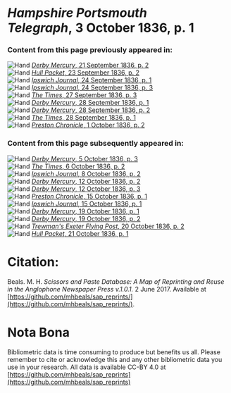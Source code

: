 # *Hampshire Portsmouth Telegraph*, 3 October 1836, p. 1  
  
### Content from this page previously appeared in:  
![Hand](http://scissorsandpaste.net/wp-content/uploads/2017/06/smallhandpointer.png) [*Derby Mercury*, 21 September 1836, p. 2](https://mhbeals.github.io/sap_html/Derby-Mercury/Derby-Mercury-21-September-1836-p-2)  
![Hand](http://scissorsandpaste.net/wp-content/uploads/2017/06/smallhandpointer.png) [*Hull Packet*, 23 September 1836, p. 2](https://mhbeals.github.io/sap_html/Hull-Packet/Hull-Packet-23-September-1836-p-2)  
![Hand](http://scissorsandpaste.net/wp-content/uploads/2017/06/smallhandpointer.png) [*Ipswich Journal*, 24 September 1836, p. 1](https://mhbeals.github.io/sap_html/Ipswich-Journal/Ipswich-Journal-24-September-1836-p-1)  
![Hand](http://scissorsandpaste.net/wp-content/uploads/2017/06/smallhandpointer.png) [*Ipswich Journal*, 24 September 1836, p. 3](https://mhbeals.github.io/sap_html/Ipswich-Journal/Ipswich-Journal-24-September-1836-p-3)  
![Hand](http://scissorsandpaste.net/wp-content/uploads/2017/06/smallhandpointer.png) [*The Times*, 27 September 1836, p. 3](https://mhbeals.github.io/sap_html/The-Times/The-Times-27-September-1836-p-3)  
![Hand](http://scissorsandpaste.net/wp-content/uploads/2017/06/smallhandpointer.png) [*Derby Mercury*, 28 September 1836, p. 1](https://mhbeals.github.io/sap_html/Derby-Mercury/Derby-Mercury-28-September-1836-p-1)  
![Hand](http://scissorsandpaste.net/wp-content/uploads/2017/06/smallhandpointer.png) [*Derby Mercury*, 28 September 1836, p. 2](https://mhbeals.github.io/sap_html/Derby-Mercury/Derby-Mercury-28-September-1836-p-2)  
![Hand](http://scissorsandpaste.net/wp-content/uploads/2017/06/smallhandpointer.png) [*The Times*, 28 September 1836, p. 1](https://mhbeals.github.io/sap_html/The-Times/The-Times-28-September-1836-p-1)  
![Hand](http://scissorsandpaste.net/wp-content/uploads/2017/06/smallhandpointer.png) [*Preston Chronicle*, 1 October 1836, p. 2](https://mhbeals.github.io/sap_html/Preston-Chronicle/Preston-Chronicle-1-October-1836-p-2)  
  
### Content from this page subsequently appeared in:  
![Hand](http://scissorsandpaste.net/wp-content/uploads/2017/06/smallhandpointer.png) [*Derby Mercury*, 5 October 1836, p. 3](https://mhbeals.github.io/sap_html/Derby-Mercury/Derby-Mercury-5-October-1836-p-3)  
![Hand](http://scissorsandpaste.net/wp-content/uploads/2017/06/smallhandpointer.png) [*The Times*, 6 October 1836, p. 2](https://mhbeals.github.io/sap_html/The-Times/The-Times-6-October-1836-p-2)  
![Hand](http://scissorsandpaste.net/wp-content/uploads/2017/06/smallhandpointer.png) [*Ipswich Journal*, 8 October 1836, p. 2](https://mhbeals.github.io/sap_html/Ipswich-Journal/Ipswich-Journal-8-October-1836-p-2)  
![Hand](http://scissorsandpaste.net/wp-content/uploads/2017/06/smallhandpointer.png) [*Derby Mercury*, 12 October 1836, p. 2](https://mhbeals.github.io/sap_html/Derby-Mercury/Derby-Mercury-12-October-1836-p-2)  
![Hand](http://scissorsandpaste.net/wp-content/uploads/2017/06/smallhandpointer.png) [*Derby Mercury*, 12 October 1836, p. 3](https://mhbeals.github.io/sap_html/Derby-Mercury/Derby-Mercury-12-October-1836-p-3)  
![Hand](http://scissorsandpaste.net/wp-content/uploads/2017/06/smallhandpointer.png) [*Preston Chronicle*, 15 October 1836, p. 1](https://mhbeals.github.io/sap_html/Preston-Chronicle/Preston-Chronicle-15-October-1836-p-1)  
![Hand](http://scissorsandpaste.net/wp-content/uploads/2017/06/smallhandpointer.png) [*Ipswich Journal*, 15 October 1836, p. 1](https://mhbeals.github.io/sap_html/Ipswich-Journal/Ipswich-Journal-15-October-1836-p-1)  
![Hand](http://scissorsandpaste.net/wp-content/uploads/2017/06/smallhandpointer.png) [*Derby Mercury*, 19 October 1836, p. 1](https://mhbeals.github.io/sap_html/Derby-Mercury/Derby-Mercury-19-October-1836-p-1)  
![Hand](http://scissorsandpaste.net/wp-content/uploads/2017/06/smallhandpointer.png) [*Derby Mercury*, 19 October 1836, p. 2](https://mhbeals.github.io/sap_html/Derby-Mercury/Derby-Mercury-19-October-1836-p-2)  
![Hand](http://scissorsandpaste.net/wp-content/uploads/2017/06/smallhandpointer.png) [*Trewman's Exeter Flying Post*, 20 October 1836, p. 2](https://mhbeals.github.io/sap_html/Trewman's-Exeter-Flying-Post/Trewman's-Exeter-Flying-Post-20-October-1836-p-2)  
![Hand](http://scissorsandpaste.net/wp-content/uploads/2017/06/smallhandpointer.png) [*Hull Packet*, 21 October 1836, p. 1](https://mhbeals.github.io/sap_html/Hull-Packet/Hull-Packet-21-October-1836-p-1)  


# Citation: 

Beals. M. H. *Scissors and Paste Database: A Map of Reprinting and Reuse in the Anglophone Newspaper Press v.1.0.1.* 2 June 2017. Available at [https://github.com/mhbeals/sap_reprints/](https://github.com/mhbeals/sap_reprints/). 

# Nota Bona

Bibliometric data is time consuming to produce but benefits us all. Please remember to cite or acknowledge this and any other bibliometric data you use in your research. All data is available CC-BY 4.0 at [https://github.com/mhbeals/sap_reprints](https://github.com/mhbeals/sap_reprints)